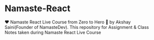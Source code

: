 # Namaste-React
❤ Namaste React Live Course from Zero to Hero 🚀 by Akshay Saini(Founder of NamasteDev). This repository for Assignment &amp; Class Notes taken during Namaste React Live Course
